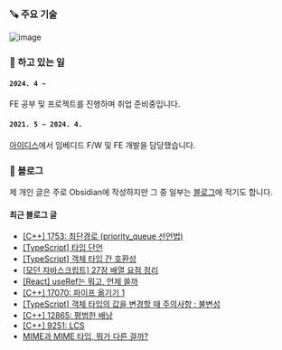 ### 🪚 주요 기술
![image](https://github.com/user-attachments/assets/6f402edf-4a7d-401a-8c23-643413a2fe50)


### 🔭 하고 있는 일
#### `2024. 4 ~ `

FE 공부 및 프로젝트를 진행하며 취업 준비중입니다.

#### `2021. 5 ~ 2024. 4.`

[아이디스](https://www.idisglobal.com/)에서 임베디드 F/W 및 FE 개발을 담당했습니다.


### 📕 블로그
제 개인 글은 주로 Obsidian에 작성하지만 그 중 일부는 [블로그](https://yerang2.tistory.com/)에 적기도 합니다.

#### 최근 블로그 글
<ul><li><a href='https://yerang2.tistory.com/80' target='_blank'>[C++] 1753: 최단경로 (priority_queue 선언법)</a></li><li><a href='https://yerang2.tistory.com/79' target='_blank'>[TypeScript] 타입 단언</a></li><li><a href='https://yerang2.tistory.com/78' target='_blank'>[TypeScript] 객체 타입 간 호환성</a></li><li><a href='https://yerang2.tistory.com/77' target='_blank'>[모던 자바스크립트] 27장 배열 요점 정리</a></li><li><a href='https://yerang2.tistory.com/76' target='_blank'>[React] useRef는 뭐고, 언제 쓸까</a></li><li><a href='https://yerang2.tistory.com/75' target='_blank'>[C++] 17070: 파이프 옮기기 1</a></li><li><a href='https://yerang2.tistory.com/74' target='_blank'>[TypeScript] 객체 타입의 값을 변경할 때 주의사항 : 불변성</a></li><li><a href='https://yerang2.tistory.com/73' target='_blank'>[C++] 12865: 평범한 배낭</a></li><li><a href='https://yerang2.tistory.com/72' target='_blank'>[C++] 9251: LCS</a></li><li><a href='https://yerang2.tistory.com/71' target='_blank'>MIME과 MIME 타입, 뭐가 다른 걸까?</a></li></ul>